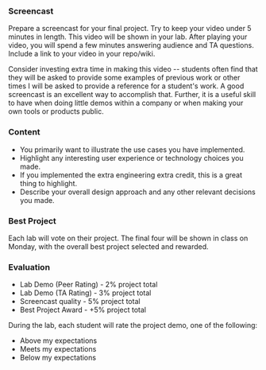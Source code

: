 
### Screencast

Prepare a screencast for your final project. Try to keep your video under 5 minutes in length.
This video will be shown in your lab. After playing your video, you will spend a few minutes answering audience and TA questions.
Include a link to your video in your repo/wiki.

Consider investing extra time in making this video -- students often find that they will be asked to provide some examples of previous work or 
other times I will be asked to provide a reference for a student's work. 
A good screencast is an excellent way to accomplish that. 
Further, it is a useful skill to have when doing little demos within a company or
when making your own tools or products public.

### Content

* You primarily want to illustrate the use cases you have implemented.
* Highlight any interesting user experience or technology choices you made.
* If you implemented the extra engineering extra credit, this is a great thing to highlight.
* Describe your overall design approach and any other relevant decisions you made.

### Best Project

Each lab will vote on their project. 
The final four will be shown in class on Monday, with the overall best project selected and rewarded.

### Evaluation

* Lab Demo (Peer Rating) - 2% project total
* Lab Demo (TA Rating) - 3% project total
* Screencast quality - 5% project total
* Best Project Award - +5% project total

During the lab, each student will rate the project demo, one of the following:

* Above my expectations
* Meets my expectations
* Below my expectations
